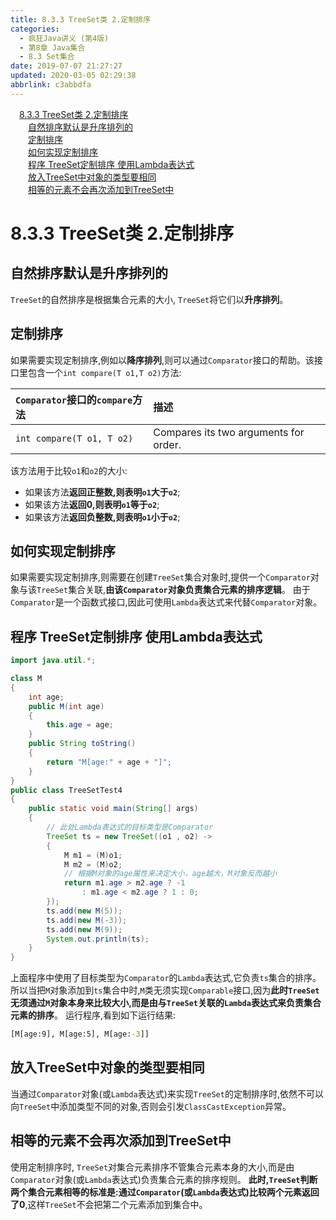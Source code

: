 ```yaml
---
title: 8.3.3 TreeSet类 2.定制排序
categories: 
  - 疯狂Java讲义 (第4版)
  - 第8章 Java集合
  - 8.3 Set集合
date: 2019-07-07 21:27:27
updated: 2020-03-05 02:29:38
abbrlink: c3abbdfa
---
```

<div id='my_toc'><a href="/JavaReadingNotes/c3abbdfa/#8-3-3-TreeSet类-2-定制排序" class="header_1">8.3.3 TreeSet类 2.定制排序</a>&nbsp;<br><a href="/JavaReadingNotes/c3abbdfa/#自然排序默认是升序排列的" class="header_2">自然排序默认是升序排列的</a>&nbsp;<br><a href="/JavaReadingNotes/c3abbdfa/#定制排序" class="header_2">定制排序</a>&nbsp;<br><a href="/JavaReadingNotes/c3abbdfa/#如何实现定制排序" class="header_2">如何实现定制排序</a>&nbsp;<br><a href="/JavaReadingNotes/c3abbdfa/#程序-TreeSet定制排序-使用Lambda表达式" class="header_2">程序 TreeSet定制排序 使用Lambda表达式</a>&nbsp;<br><a href="/JavaReadingNotes/c3abbdfa/#放入TreeSet中对象的类型要相同" class="header_2">放入TreeSet中对象的类型要相同</a>&nbsp;<br><a href="/JavaReadingNotes/c3abbdfa/#相等的元素不会再次添加到TreeSet中" class="header_2">相等的元素不会再次添加到TreeSet中</a>&nbsp;<br></div>
<style>.header_1{margin-left: 1em;}.header_2{margin-left: 2em;}.header_3{margin-left: 3em;}.header_4{margin-left: 4em;}.header_5{margin-left: 5em;}.header_6{margin-left: 6em;}</style>
<!--more-->
<script>if (navigator.platform.search('arm')==-1){document.getElementById('my_toc').style.display = 'none';}var e,p = document.getElementsByTagName('p');while (p.length>0) {e = p[0];e.parentElement.removeChild(e);}</script>

<!--end-->
<!--SSTStart-->
# 8.3.3 TreeSet类 2.定制排序
## 自然排序默认是升序排列的
`TreeSet`的自然排序是根据集合元素的大小, `TreeSet`将它们以**升序排列**。
## 定制排序
如果需要实现定制排序,例如以**降序排列**,则可以通过`Comparator`接口的帮助。该接口里包含一个`int compare(T o1,T o2)`方法:

|`Comparator`接口的`compare`方法|描述|
|:--|:--|
|`int compare(T o1, T o2)`|Compares its two arguments for order.|

该方法用于比较`o1`和`o2`的大小:
- 如果该方法**返回正整数,则表明`o1`大于`o2`**;
- 如果该方法**返回0,则表明`o1`等于`o2`**;
- 如果该方法**返回负整数,则表明`o1`小于`o2`**;

## 如何实现定制排序
如果需要实现定制排序,则需要在创建`TreeSet`集合对象时,提供一个`Comparator`对象与该`TreeSet`集合关联,**由该`Comparator`对象负责集合元素的排序逻辑**。
由于`Comparator`是一个函数式接口,因此可使用`Lambda`表达式来代替`Comparator`对象。
## 程序 TreeSet定制排序 使用Lambda表达式
```java
import java.util.*;

class M
{
    int age;
    public M(int age)
    {
        this.age = age;
    }
    public String toString()
    {
        return "M[age:" + age + "]";
    }
}
public class TreeSetTest4
{
    public static void main(String[] args)
    {
        // 此处Lambda表达式的目标类型是Comparator
        TreeSet ts = new TreeSet((o1 , o2) ->
        {
            M m1 = (M)o1;
            M m2 = (M)o2;
            // 根据M对象的age属性来决定大小，age越大，M对象反而越小
            return m1.age > m2.age ? -1
                : m1.age < m2.age ? 1 : 0;
        });
        ts.add(new M(5));
        ts.add(new M(-3));
        ts.add(new M(9));
        System.out.println(ts);
    }
}
```
上面程序中使用了目标类型为`Comparator`的`Lambda`表达式,它负责`ts`集合的排序。所以当把`M`对象添加到`ts`集合中时,`M`类无须实现`Comparable`接口,因为**此时`TreeSet`无须通过`M`对象本身来比较大小,而是由与`TreeSet`关联的`Lambda`表达式来负责集合元素的排序**。
运行程序,看到如下运行结果:
```cmd
[M[age:9], M[age:5], M[age:-3]]
```
## 放入TreeSet中对象的类型要相同
当通过`Comparator`对象(或`Lambda`表达式)来实现`TreeSet`的定制排序时,依然不可以向`TreeSet`中添加类型不同的对象,否则会引发`ClassCastException`异常。
## 相等的元素不会再次添加到TreeSet中
使用定制排序时, `TreeSet`对集合元素排序不管集合元素本身的大小,而是由`Comparator`对象(或`Lambda`表达式)负责集合元素的排序规则。 **此时,`TreeSet`判断两个集合元素相等的标准是:通过`Comparator`(或`Lambda`表达式)比较两个元素返回了0**,这样`TreeSet`不会把第二个元素添加到集合中。
<!--SSTStop-->
